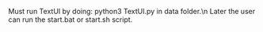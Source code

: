 Must run TextUI by doing: python3 TextUI.py in data folder.\n
Later the user can run the start.bat or start.sh script.
